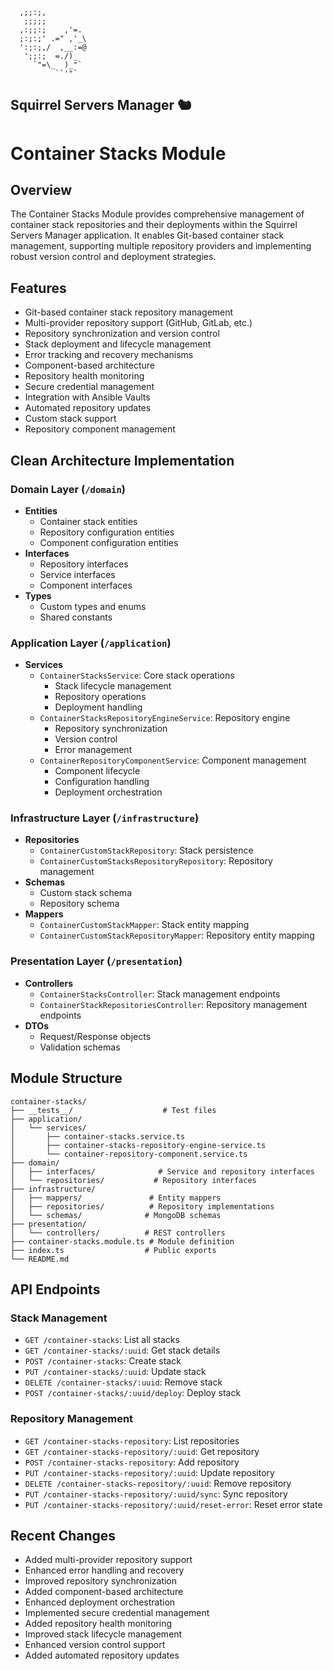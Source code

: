 ```ascii
  ,;;:;,
   ;;;;;
  ,:;;:;    ,'=.
  ;:;:;' .=" ,'_\
  ':;:;,/  ,__:=@
   ';;:;  =./)_
     `"=\_  )_"`
          ``'"`
```
Squirrel Servers Manager 🐿️
---
# Container Stacks Module

## Overview
The Container Stacks Module provides comprehensive management of container stack repositories and their deployments within the Squirrel Servers Manager application. It enables Git-based container stack management, supporting multiple repository providers and implementing robust version control and deployment strategies.

## Features
- Git-based container stack repository management
- Multi-provider repository support (GitHub, GitLab, etc.)
- Repository synchronization and version control
- Stack deployment and lifecycle management
- Error tracking and recovery mechanisms
- Component-based architecture
- Repository health monitoring
- Secure credential management
- Integration with Ansible Vaults
- Automated repository updates
- Custom stack support
- Repository component management

## Clean Architecture Implementation

### Domain Layer (`/domain`)
- **Entities**
  - Container stack entities
  - Repository configuration entities
  - Component configuration entities
- **Interfaces**
  - Repository interfaces
  - Service interfaces
  - Component interfaces
- **Types**
  - Custom types and enums
  - Shared constants

### Application Layer (`/application`)
- **Services**
  - `ContainerStacksService`: Core stack operations
    - Stack lifecycle management
    - Repository operations
    - Deployment handling
  - `ContainerStacksRepositoryEngineService`: Repository engine
    - Repository synchronization
    - Version control
    - Error management
  - `ContainerRepositoryComponentService`: Component management
    - Component lifecycle
    - Configuration handling
    - Deployment orchestration

### Infrastructure Layer (`/infrastructure`)
- **Repositories**
  - `ContainerCustomStackRepository`: Stack persistence
  - `ContainerCustomStacksRepositoryRepository`: Repository management
- **Schemas**
  - Custom stack schema
  - Repository schema
- **Mappers**
  - `ContainerCustomStackMapper`: Stack entity mapping
  - `ContainerCustomStackRepositoryMapper`: Repository entity mapping

### Presentation Layer (`/presentation`)
- **Controllers**
  - `ContainerStacksController`: Stack management endpoints
  - `ContainerStackRepositoriesController`: Repository management endpoints
- **DTOs**
  - Request/Response objects
  - Validation schemas

## Module Structure
```
container-stacks/
├── __tests__/                    # Test files
├── application/
│   └── services/
│       ├── container-stacks.service.ts
│       ├── container-stacks-repository-engine-service.ts
│       └── container-repository-component.service.ts
├── domain/
│   ├── interfaces/              # Service and repository interfaces
│   └── repositories/           # Repository interfaces
├── infrastructure/
│   ├── mappers/               # Entity mappers
│   ├── repositories/          # Repository implementations
│   └── schemas/              # MongoDB schemas
├── presentation/
│   └── controllers/          # REST controllers
├── container-stacks.module.ts # Module definition
├── index.ts                  # Public exports
└── README.md
```

## API Endpoints
### Stack Management
- `GET /container-stacks`: List all stacks
- `GET /container-stacks/:uuid`: Get stack details
- `POST /container-stacks`: Create stack
- `PUT /container-stacks/:uuid`: Update stack
- `DELETE /container-stacks/:uuid`: Remove stack
- `POST /container-stacks/:uuid/deploy`: Deploy stack

### Repository Management
- `GET /container-stacks-repository`: List repositories
- `GET /container-stacks-repository/:uuid`: Get repository
- `POST /container-stacks-repository`: Add repository
- `PUT /container-stacks-repository/:uuid`: Update repository
- `DELETE /container-stacks-repository/:uuid`: Remove repository
- `PUT /container-stacks-repository/:uuid/sync`: Sync repository
- `PUT /container-stacks-repository/:uuid/reset-error`: Reset error state

## Recent Changes
- Added multi-provider repository support
- Enhanced error handling and recovery
- Improved repository synchronization
- Added component-based architecture
- Enhanced deployment orchestration
- Implemented secure credential management
- Added repository health monitoring
- Improved stack lifecycle management
- Enhanced version control support
- Added automated repository updates